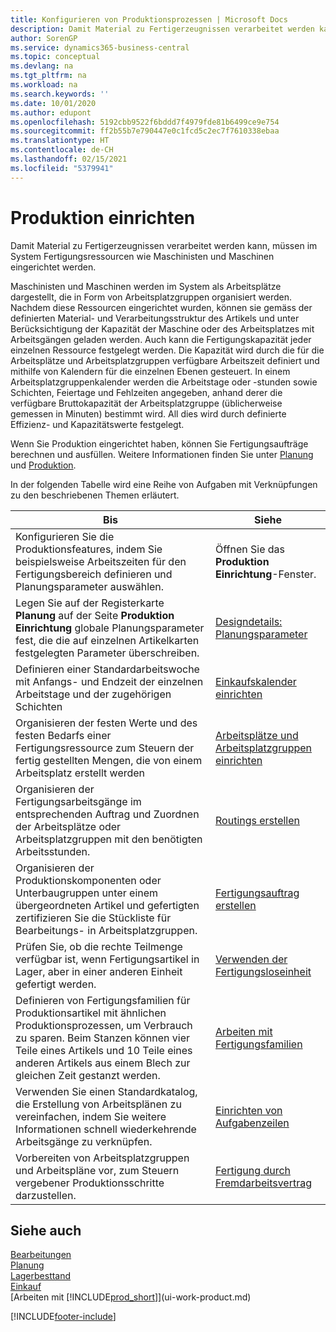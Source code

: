 ```yaml
---
title: Konfigurieren von Produktionsprozessen | Microsoft Docs
description: Damit Material zu Fertigerzeugnissen verarbeitet werden kann, müssen im System Fertigungsressourcen wie Maschinisten und Maschinen eingerichtet werden.
author: SorenGP
ms.service: dynamics365-business-central
ms.topic: conceptual
ms.devlang: na
ms.tgt_pltfrm: na
ms.workload: na
ms.search.keywords: ''
ms.date: 10/01/2020
ms.author: edupont
ms.openlocfilehash: 5192cbb9522f6bddd7f4979fde81b6499ce9e754
ms.sourcegitcommit: ff2b55b7e790447e0c1fcd5c2ec7f7610338ebaa
ms.translationtype: HT
ms.contentlocale: de-CH
ms.lasthandoff: 02/15/2021
ms.locfileid: "5379941"
---
```

# <a name="setting-up-manufacturing"></a>Produktion einrichten
Damit Material zu Fertigerzeugnissen verarbeitet werden kann, müssen im System Fertigungsressourcen wie Maschinisten und Maschinen eingerichtet werden.

Maschinisten und Maschinen werden im System als Arbeitsplätze dargestellt, die in Form von Arbeitsplatzgruppen organisiert werden. Nachdem diese Ressourcen eingerichtet wurden, können sie gemäss der definierten  Material- und Verarbeitungsstruktur des Artikels und unter Berücksichtigung der Kapazität der Maschine oder des Arbeitsplatzes mit Arbeitsgängen geladen werden. Auch kann die Fertigungskapazität jeder einzelnen Ressource festgelegt werden. Die Kapazität wird durch die für die Arbeitsplätze und Arbeitsplatzgruppen verfügbare Arbeitszeit definiert und mithilfe von Kalendern für die einzelnen Ebenen gesteuert. In einem Arbeitsplatzgruppenkalender werden die Arbeitstage oder -stunden sowie Schichten, Feiertage und Fehlzeiten angegeben, anhand derer die verfügbare Bruttokapazität der Arbeitsplatzgruppe (üblicherweise gemessen in Minuten) bestimmt wird. All dies wird durch definierte Effizienz- und Kapazitätswerte festgelegt.  

Wenn Sie Produktion eingerichtet haben, können Sie Fertigungsaufträge berechnen und ausfüllen. Weitere Informationen finden Sie unter [Planung](production-planning.md) und [Produktion](production-manage-manufacturing.md).  



 In der folgenden Tabelle wird eine Reihe von Aufgaben mit Verknüpfungen zu den beschriebenen Themen erläutert.   

|**Bis**|**Siehe**|  
|------------|-------------|  
|Konfigurieren Sie die Produktionsfeatures, indem Sie beispielsweise Arbeitszeiten für den Fertigungsbereich definieren und Planungsparameter auswählen.|Öffnen Sie das **Produktion Einrichtung**-Fenster.|
|Legen Sie auf der Registerkarte **Planung** auf der Seite **Produktion Einrichtung** globale Planungsparameter fest, die die auf einzelnen Artikelkarten festgelegten Parameter überschreiben.|[Designdetails: Planungsparameter](design-details-planning-parameters.md)|
|Definieren einer Standardarbeitswoche mit Anfangs- und Endzeit der einzelnen Arbeitstage und der zugehörigen Schichten|[Einkaufskalender einrichten](production-how-to-create-work-center-calendars.md)|  
|Organisieren der festen Werte und des festen Bedarfs einer Fertigungsressource zum Steuern der fertig gestellten Mengen, die von einem Arbeitsplatz erstellt werden|[Arbeitsplätze und Arbeitsplatzgruppen einrichten](production-how-to-set-up-work-and-machine-centers.md)|
|Organisieren der Fertigungsarbeitsgänge im entsprechenden Auftrag und Zuordnen der Arbeitsplätze oder Arbeitsplatzgruppen mit den benötigten Arbeitsstunden.|[Routings erstellen](production-how-to-create-routings.md)|
|Organisieren der Produktionskomponenten oder Unterbaugruppen unter einem übergeordneten Artikel und gefertigten zertifizieren Sie die Stückliste für Bearbeitungs- in Arbeitsplatzgruppen.|[Fertigungsauftrag erstellen](production-how-to-create-production-boms.md)|
|Prüfen Sie, ob die rechte Teilmenge verfügbar ist, wenn Fertigungsartikel in Lager, aber in einer anderen Einheit gefertigt werden.|[Verwenden der Fertigungsloseinheit](production-how-to-use-the-manufacturing-batch-unit-of-measure.md)|  
|Definieren von Fertigungsfamilien für Produktionsartikel mit ähnlichen Produktionsprozessen, um Verbrauch zu sparen. Beim Stanzen können vier Teile eines Artikels und 10 Teile eines anderen Artikels aus einem Blech zur gleichen Zeit gestanzt werden.|[Arbeiten mit Fertigungsfamilien](production-how-work-family.md)|
|Verwenden Sie einen Standardkatalog, die Erstellung von Arbeitsplänen zu vereinfachen, indem Sie weitere Informationen schnell wiederkehrende Arbeitsgänge zu verknüpfen.|[Einrichten von Aufgabenzeilen](production-how-set-up-standard-routing-lines.md)|  
|Vorbereiten von Arbeitsplatzgruppen und Arbeitspläne vor, zum Steuern vergebener Produktionsschritte darzustellen.|[Fertigung durch Fremdarbeitsvertrag](production-how-to-subcontract-manufacturing.md)|  

## <a name="see-also"></a>Siehe auch
[Bearbeitungen](production-manage-manufacturing.md)    
[Planung](production-planning.md)   
[Lagerbesttand](inventory-manage-inventory.md)  
[Einkauf](purchasing-manage-purchasing.md)  
[Arbeiten mit [!INCLUDE[prod_short](includes/prod_short.md)]](ui-work-product.md)


[!INCLUDE[footer-include](includes/footer-banner.md)]